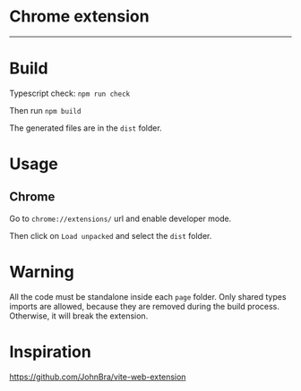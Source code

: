 Chrome extension
===
---

# Build

Typescript check: `npm run check`

Then run `npm build`

The generated files are in the `dist` folder.

# Usage

## Chrome

Go to `chrome://extensions/` url and enable developer mode.

Then click on `Load unpacked` and select the `dist` folder.

# Warning

All the code must be standalone inside each `page` folder.
Only shared types imports are allowed, because they are removed during the build process.
Otherwise, it will break the extension.

# Inspiration

https://github.com/JohnBra/vite-web-extension
